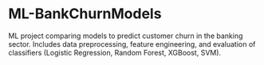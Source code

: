 # ML-BankChurnModels
ML project comparing models to predict customer churn in the banking sector. Includes data preprocessing, feature engineering, and evaluation of classifiers (Logistic Regression, Random Forest, XGBoost, SVM).
